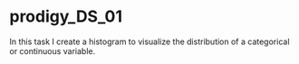 # prodigy_DS_01
In this task I create a histogram to visualize the distribution of a categorical or continuous variable.
